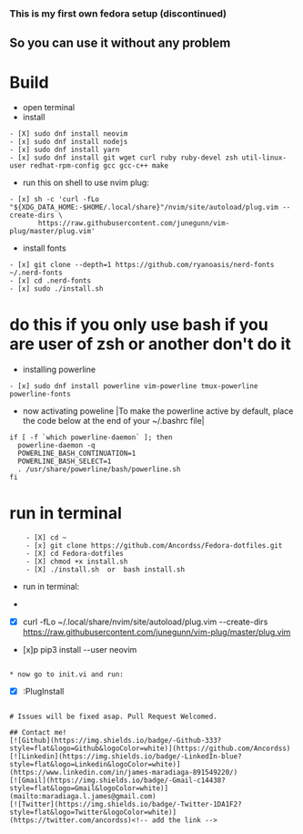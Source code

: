 ### This is my first own fedora setup (discontinued) 

## So you can use it without any problem

# Build
* open terminal
* install
```
- [X] sudo dnf install neovim
- [x] sudo dnf install nodejs
- [x] sudo dnf install yarn
- [x] sudo dnf install git wget curl ruby ruby-devel zsh util-linux-user redhat-rpm-config gcc gcc-c++ make
```
* run this on shell to use nvim plug:

```
- [x] sh -c 'curl -fLo "${XDG_DATA_HOME:-$HOME/.local/share}"/nvim/site/autoload/plug.vim --create-dirs \
       https://raw.githubusercontent.com/junegunn/vim-plug/master/plug.vim' 
```

* install fonts
 ```
- [x] git clone --depth=1 https://github.com/ryanoasis/nerd-fonts ~/.nerd-fonts
- [x] cd .nerd-fonts 
- [x] sudo ./install.sh
 ```
# do this if you only use bash if you are user of zsh or another don't do it 

* installing powerline
```
- [x] sudo dnf install powerline vim-powerline tmux-powerline powerline-fonts
```

* now activating poweline
|To make the powerline active by default, place the code below at the end of your ~/.bashrc file|
```
if [ -f `which powerline-daemon` ]; then
  powerline-daemon -q
  POWERLINE_BASH_CONTINUATION=1
  POWERLINE_BASH_SELECT=1
  . /usr/share/powerline/bash/powerline.sh
fi
```
# run in terminal
```
    - [X] cd ~
    - [x] git clone https://github.com/Ancordss/Fedora-dotfiles.git
    - [X] cd Fedora-dotfiles
    - [X] chmod +x install.sh
    - [X] ./install.sh  or  bash install.sh
```
* run in terminal: 
* ```
- [x] curl -fLo ~/.local/share/nvim/site/autoload/plug.vim --create-dirs https://raw.githubusercontent.com/junegunn/vim-plug/master/plug.vim
- [x]p pip3 install --user neovim 
 ```

* now go to init.vi and run:
```
- [x] :PlugInstall
 ```

# Issues will be fixed asap. Pull Request Welcomed.

## Contact me!
[![Github](https://img.shields.io/badge/-Github-333?style=flat&logo=Github&logoColor=white)](https://github.com/Ancordss)
[![Linkedin](https://img.shields.io/badge/-LinkedIn-blue?style=flat&logo=Linkedin&logoColor=white)](https://www.linkedin.com/in/james-maradiaga-891549220/)
[![Gmail](https://img.shields.io/badge/-Gmail-c14438?style=flat&logo=Gmail&logoColor=white)](mailto:maradiaga.l.james@gmail.com)
[![Twitter](https://img.shields.io/badge/-Twitter-1DA1F2?style=flat&logo=Twitter&logoColor=white)](https://twitter.com/ancordss)<!-- add the link -->



